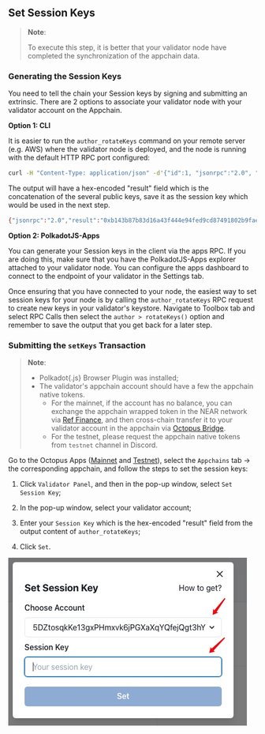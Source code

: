 ## Set Session Keys

> **Note**:
>
> To execute this step, it is better that your validator node have completed the synchronization of the appchain data.

### Generating the Session Keys

You need to tell the chain your Session keys by signing and submitting an extrinsic. There are 2 options to associate your validator node with your validator account on the Appchain.

**Option 1: CLI**

It is easier to run the `author_rotateKeys` command on your remote server (e.g. AWS) where the validator node is deployed, and the node is running with the default HTTP RPC port configured:

```bash
curl -H "Content-Type: application/json" -d'{"id":1, "jsonrpc":"2.0", "method": "author_rotateKeys", "params":[]}' http://localhost:9933
```

The output will have a hex-encoded "result" field which is the concatenation of the several public keys, save it as the session key which would be used in the next step.

```bash
{"jsonrpc":"2.0","result":"0xb143b87b83d16a43f444e94fed9cd87491802b9fae635c0de37b52609900fd398bbb0acd67d345a75ca0ef523acfc94fa63b462109f20684701a6150810231f7f92800d8f740e15187a4723f7671d0db7bb2ee46b87602b9f86bfa478a889c768da183a5d25673cf30424d649c95351a1c41f11c92c5bc8e84251406069999055a8cf21e44d9fd5fb41fa77ecb6cf0ea2ac62c4001083fd638fe70153a5f37c661","id":1}
```

**Option 2: PolkadotJS-Apps**

You can generate your Session keys in the client via the apps RPC. If you are doing this, make sure that you have the PolkadotJS-Apps explorer attached to your validator node. You can configure the apps dashboard to connect to the endpoint of your validator in the Settings tab.

Once ensuring that you have connected to your node, the easiest way to set session keys for your node is by calling the `author_rotateKeys` RPC request to create new keys in your validator's keystore. Navigate to Toolbox tab and select RPC Calls then select the `author > rotateKeys()` option and remember to save the output that you get back for a later step.

### Submitting the `setKeys` Transaction

> **Note**: 
>
> * Polkadot{.js} Browser Plugin was installed;
> * The validator's appchain account should have a few the appchain native tokens.
>   * For the mainnet, if the account has no balance, you can exchange the appchain wrapped token in the NEAR network via [Ref Finance](https://app.ref.finance/), and then cross-chain transfer it to your validator account in the appchain via [Octopus Bridge](https://mainnet.oct.network/bridge).
>   * For the testnet, please request the appchain native tokens from `testnet` channel in Discord.

Go to the Octopus Apps ([Mainnet](https://mainnet.oct.network) and [Testnet](https://testnet.oct.network)), select the `Appchains` tab -> the corresponding appchain, and follow the steps to set the session keys:

1. Click `Validator Panel`, and then in the pop-up window, select `Set Session Key`;

2. In the pop-up window, select your validator account;

3. Enter your `Session Key` which is the hex-encoded "result" field from the output content of `author_rotateKeys`;

4. Click `Set`.

![set session keys](../maintain/validator_set_session_keys.jpg)